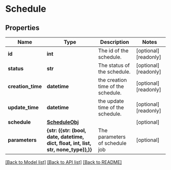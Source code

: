 # Schedule


## Properties
Name | Type | Description | Notes
------------ | ------------- | ------------- | -------------
**id** | **int** | The id of the schedule. | [optional] [readonly] 
**status** | **str** | The status of the schedule. | [optional] [readonly] 
**creation_time** | **datetime** | the creation time of the schedule. | [optional] [readonly] 
**update_time** | **datetime** | the update time of the schedule. | [optional] [readonly] 
**schedule** | [**ScheduleObj**](ScheduleObj.md) |  | [optional] 
**parameters** | **{str: ({str: (bool, date, datetime, dict, float, int, list, str, none_type)},)}** | The parameters of schedule job | [optional] 

[[Back to Model list]](../README.md#documentation-for-models) [[Back to API list]](../README.md#documentation-for-api-endpoints) [[Back to README]](../README.md)


